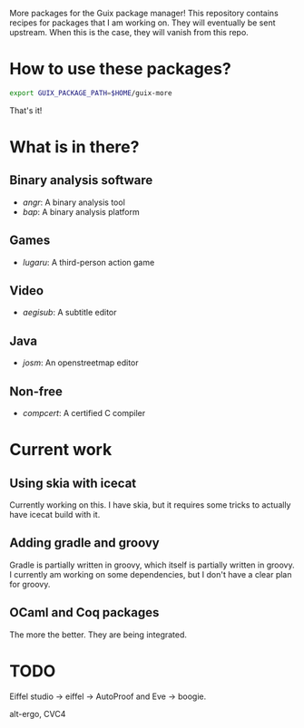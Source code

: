 More packages for the Guix package manager! This repository contains
recipes for packages that I am working on. They will eventually be sent
upstream. When this is the case, they will vanish from this repo.

How to use these packages?
==========================

```sh
export GUIX_PACKAGE_PATH=$HOME/guix-more
```

That's it!

What is in there?
=================

Binary analysis software
------------------------

* _angr_: A binary analysis tool
* _bap_: A binary analysis platform

Games
-----

* _lugaru_: A third-person action game

Video
-----

* _aegisub_: A subtitle editor

Java
----

* _josm_: An openstreetmap editor

Non-free
--------

* _compcert_: A certified C compiler

Current work
============

Using skia with icecat
----------------------

Currently working on this. I have skia, but it requires some tricks to actually
have icecat build with it.

Adding gradle and groovy
------------------------

Gradle is partially written in groovy, which itself is partially written in
groovy. I currently am working on some dependencies, but I don't have a clear
plan for groovy.

OCaml and Coq packages
----------------------

The more the better. They are being integrated.

TODO
====

Eiffel studio -> eiffel -> AutoProof and Eve -> boogie.

alt-ergo, CVC4
